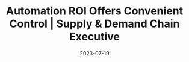 ---
category:
- .nan
date: 2023-07-19
keyword_suggestion: wordpress management services
post_inspiration: https://www.sdcexec.com/warehousing/automation/article/22866935/snapfulfil-automation-roi-offers-convenient-control
silot_terms: digital transformation
title: <b>Automation</b> ROI Offers Convenient Control | Supply &amp; Demand Chain
  Executive
---